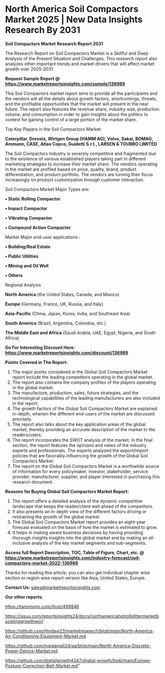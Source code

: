  # North America Soil Compactors Market 2025 | New Data Insights Research By 2031

<strong>Soil Compactors Market Research Report 2031</strong>

The Research Report on Soil Compactors Market is a Skillful and Deep Analysis of the Present Situation and Challenges. This research report also analyzes other important trends and market drivers that will affect market growth over 2025-2031.

<strong>Request Sample Report @ <a href=https://www.marketreportsinsights.com/sample/136989>https://www.marketreportsinsights.com/sample/136989</a></strong>

This Soil Compactors market report aims to provide all the participants and the vendors will all the details about growth factors, shortcomings, threats, and the profitable opportunities that the market will present in the near future. The report also features the revenue share, industry size, production volume, and consumption in order to gain insights about the politics to contest for gaining control of a large portion of the market share.

Top Key Players in the Soil Compactors Market:

<strong>Caterpillar, Dressta, Wirtgen Group (HAMM AG), Volvo, Sakai, BOMAG, Ammann, CASE, Atlas Copco, Guidetti S.r.l., LARSEN & TOUBRO LIMITED</strong>

The Soil Compactors Industry is severely competitive and fragmented due to the existence of various established players taking part in different marketing strategies to increase their market share. The vendors operating in the market are profiled based on price, quality, brand, product differentiation, and product portfolio. The vendors are turning their focus increasingly on product customization through customer interaction.

Soil Compactors Market Major Types are:

<strong>• Static Rolling Compactor

• Impact Compactor

• Vibrating Compactor

• Compound Action Compactor</strong>

Market Major end-user applications :

<strong>• Building/Real Estate

• Public Utilities

• Mining and Oil Well

• Others</strong>

Regional Analysis

</u><strong><b>North America</b></strong> (the United States, Canada, and Mexico)

<strong><b>Europe </b></strong>(Germany, France, UK, Russia, and Italy)

<strong><b>Asia-Pacific</b></strong> (China, Japan, Korea, India, and Southeast Asia)

<strong><b>South America</b></strong> (Brazil, Argentina, Colombia, etc.)

<strong><b>The Middle East and Africa</b></strong> (Saudi Arabia, UAE, Egypt, Nigeria, and South Africa)

<strong>Go For Interesting Discount Here: <a href=https://www.marketreportsinsights.com/discount/136989>https://www.marketreportsinsights.com/discount/136989</a></strong>

<strong>Points Covered in The Report:</strong>
<ol>
  <li>The major points considered in the Global Soil Compactors Market report include the leading competitors operating in the global market.</li>
  <li>The report also contains the company profiles of the players operating in the global market.</li>
  <li>The manufacture, production, sales, future strategies, and the technological capabilities of the leading manufacturers are also included in the report.</li>
  <li>The growth factors of the Global Soil Compactors Market are explained in-depth, wherein the different end-users of the market are discussed precisely.</li>
  <li>The report also talks about the key application areas of the global market, thereby providing an accurate description of the market to the readers/users.</li>
  <li>The report incorporates the SWOT analysis of the market. In the final section, the report features the opinions and views of the industry experts and professionals. The experts analyzed the export/import policies that are favorably influencing the growth of the Global Soil Compactors Market.</li>
  <li>The report on the Global Soil Compactors Market is a worthwhile source of information for every policymaker, investor, stakeholder, service provider, manufacturer, supplier, and player interested in purchasing this research document.</li>
</ol>
<strong>Reasons for Buying Global Soil Compactors Market Report:</strong>

<ol>
  <li>The report offers a detailed analysis of the dynamic competitive landscape that keeps the reader/client well ahead of the competitors.</li>
  <li>It also presents an in-depth view of the different factors driving or restraining the growth of the global market.</li>
  <li>The Global Soil Compactors Market report provides an eight-year forecast evaluated on the basis of how the market is estimated to grow.</li>
  <li>It helps in making aware business decisions by having providing thorough insights insights into the global market and by making an all-inclusive analysis of the key market segments and sub-segments.</li>
</ol>
<strong>Access full Report Description, TOC, Table of Figure, Chart, etc. @ <a href=https://www.marketreportsinsights.com/industry-forecast/soil-compactors-market-2022-136989>https://www.marketreportsinsights.com/industry-forecast/soil-compactors-market-2022-136989</a></strong>


Thanks for reading this article; you can also get individual chapter wise section or region wise report version like Asia, United States, Europe.

<strong>Contact Us:</strong>
sales@marketreportsinsights.com

<strong>Our other reports:</strong>

<a href=https://tanomuno.com/illust/499846>https://tanomuno.com/illust/499846</a>

<a href=https://issuu.com/reportsinsights24/docs/northamericahotrollslittermarketboostinggrowthworl>https://issuu.com/reportsinsights24/docs/northamericahotrollslittermarketboostinggrowthworl</a>

<a href=https://github.com/Hindavi23/marketresearch/blob/main/North-America-Air-Conditioning-Equipment-Market.md>https://github.com/Hindavi23/marketresearch/blob/main/North-America-Air-Conditioning-Equipment-Market.md</a>

<a href=https://github.com/tyagianjali24/aa/blob/main/North-America-Discrete-Power-Device-Market.md>https://github.com/tyagianjali24/aa/blob/main/North-America-Discrete-Power-Device-Market.md</a>

<a href=https://github.com/digitalgrowth4347/digital-growth/blob/main/Europe-Posture-Correction-Belt-Market.md>https://github.com/digitalgrowth4347/digital-growth/blob/main/Europe-Posture-Correction-Belt-Market.md</a>"
